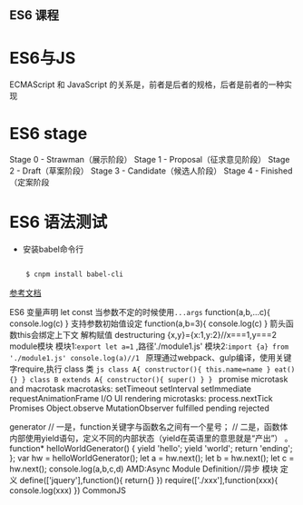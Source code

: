 ## ES6 课程


# ES6与JS

 ECMAScript 和 JavaScript 的关系是，前者是后者的规格，后者是前者的一种实现


# ES6 stage

Stage 0 - Strawman（展示阶段）
Stage 1 - Proposal（征求意见阶段）
Stage 2 - Draft（草案阶段）
Stage 3 - Candidate（候选人阶段）
Stage 4 - Finished（定案阶段



# ES6 语法测试

- 安装babel命令行

```bash

	$ cnpm install babel-cli

```


[参考文档](http://es6.ruanyifeng.com/)

ES6
变量声明 let const
当参数不定的时候使用`...args`
function(a,b,...c){
	console.log(c)
}
支持参数初始值设定
function(a,b=3){
	console.log(c)
}
箭头函数this会绑定上下文
解构赋值 destructuring
	{x,y}={x:1,y:2}//x===1,y===2
module模块
	模块1:`export let a=1` ,路径'./module1.js'
	模块2:`import {a} from './module1.js' console.log(a)//1 `
	原理通过webpack、gulp编译，使用关键字require,执行
class 类
	```js
	class A{
		constructor(){
			this.name=name
		}
		eat(){}
	}
	class B extends A{
		constructor(){
			super()
		}
	}
	```
promise
	microtask and macrotask
	macrotasks:
		setTimeout
		setInterval
		setImmediate
		requestAnimationFrame
		I/O
		UI rendering
	microtasks:
		process.nextTick
		Promises
		Object.observe
		MutationObserver
fulfilled pending rejected

generator
	// 一是，function关键字与函数名之间有一个星号；
	// 二是，函数体内部使用yield语句，定义不同的内部状态（yield在英语里的意思就是“产出”）	。
	function* helloWorldGenerator() {
	  yield 'hello';
	  yield 'world';
	  return 'ending';
	};
	var hw = helloWorldGenerator();
	let a = hw.next();
	let b = hw.next();
	let c = hw.next();
	console.log(a,b,c,d)
AMD:Async Module Definition//异步 模块 定义
	define(['jquery'],function(){
		return{}
	})
	require(['./xxx'],function(xxx){
		console.log(xxx)
	})
CommonJS


